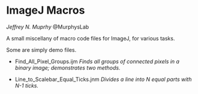 ImageJ Macros
====================

*Jeffrey N. Muprhy*
@MurphysLab

A small miscellany of macro code files for ImageJ, for various tasks.

Some are simply demo files.

* Find_All_Pixel_Groups.ijm *Finds all groups of connected pixels in a binary image; demonstrates two methods.*

* Line_to_Scalebar_Equal_Ticks.jnm *Divides a line into N equal parts with N-1 ticks.*